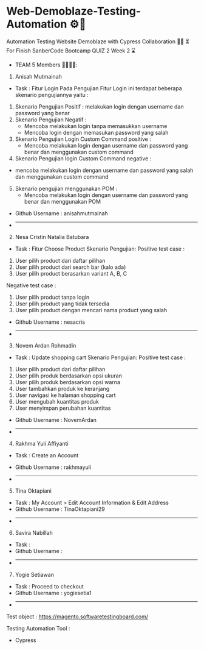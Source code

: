 # Web-Demoblaze-Testing-Automation ⚙️🔧
Automation Testing Website Demoblaze with Cypress Collaboration 🤝🤝
⏳ For Finish SanberCode Bootcamp QUIZ 2 Week 2 ⌛️

- TEAM 5 Members 👨‍💻👩‍💻:
1. Anisah Mutmainah
- Task : Fitur Login 
Pada Pengujian Fitur Login ini terdapat beberapa skenario pengujiannya yaitu : 
 1. Skenario Pengujian Positif : melakukan login dengan username dan password yang benar
 2. Skenario Pengujian Negatif : 
    - Mencoba melakukan login tanpa memasukkan username 
    - Mencoba login dengan memasukan password yang salah
 3. Skenario Pengujian Login Custom Command positive :
    - Mencoba melakukan login dengan username dan password yang benar dan menggunakan custom command
 4. Skenario Pengujian login  Custom Command negative : 
   - mencoba melakukan login dengan username dan password yang salah dan menggunakan custom command
 5. Skenario pengujian menggunakan POM : 
    - Mencoba melakukan login dengan username dan password yang benar dan menggunakan POM
- Github Username : anisahmutmainah
- ______________________________
2. Nesa Cristin Natalia Batubara
- Task : Fitur Choose Product
Skenario Pengujian:
Positive test case :
1. User pilih product dari daftar pilihan
2. ⁠User pilih product dari search bar (kalo ada) 
3. ⁠User pilih product berasarkan variant A, B, C

Negative test case : 
1. User pilih product tanpa login
2. ⁠User pilih product yang tidak tersedia
3. ⁠User pilih product dengan mencari nama product yang salah

- Github Username : nesacris
- ______________________________
3. Novem Ardan Rohmadin
- Task : Update shopping cart
Skenario Pengujian:
Positive test case :
1. User pilih product dari daftar pilihan
2. User pilih produk berdasarkan opsi ukuran
3. User pilih produk berdasarkan opsi warna
4. User tambahkan produk ke keranjang
5. User navigasi ke halaman shopping cart
6. User mengubah kuantitas produk
7. User menyimpan perubahan kuantitas

- Github Username : NovemArdan
- ______________________________
4. Rakhma Yuli Affiyanti
- Task : Create an Account 

- Github Username : rakhmayuli
- ______________________________
5. Tina Oktapiani
- Task : My Account > Edit Account Information & Edit Address
- Github Username : TinaOktapiani29
- ______________________________
6. Savira Nabillah
- Task :
- Github Username :
- ______________________________
7. Yogie Setiawan
- Task : Proceed to checkout
- Github Username : yogiesetia1
- ______________________________

Test object : 
https://magento.softwaretestingboard.com/

Testing Automation Tool :
- Cypress
